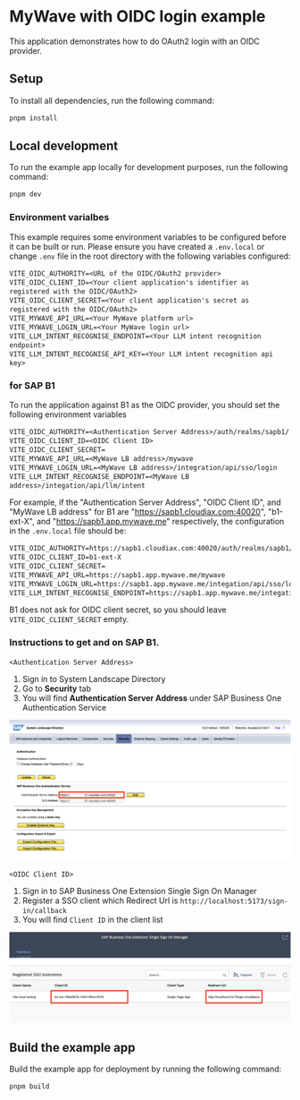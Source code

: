 # MyWave with OIDC login example

This application demonstrates how to do OAuth2 login with an OIDC provider.

## Setup

To install all dependencies, run the following command:

```bash
pnpm install
```

## Local development

To run the example app locally for development purposes, run the following command:

```bash
pnpm dev
```

### Environment varialbes

This example requires some environment variables to be configured before it can be built or run. Please ensure you have created a `.env.local` or change `.env` file in the root directory with the following variables configured:

```
VITE_OIDC_AUTHORITY=<URL of the OIDC/OAuth2 provider>
VITE_OIDC_CLIENT_ID=<Your client application's identifier as registered with the OIDC/OAuth2>
VITE_OIDC_CLIENT_SECRET=<Your client application's secret as registered with the OIDC/OAuth2>
VITE_MYWAVE_API_URL=<Your MyWave platform url>
VITE_MYWAVE_LOGIN_URL=<Your MyWave login url>
VITE_LLM_INTENT_RECOGNISE_ENDPOINT=<Your LLM intent recognition endpoint>
VITE_LLM_INTENT_RECOGNISE_API_KEY=<Your LLM intent recognition api key>
```

### for SAP B1

To run the application against B1 as the OIDC provider, you should set the following environment variables

```
VITE_OIDC_AUTHORITY=<Authentication Server Address>/auth/realms/sapb1/
VITE_OIDC_CLIENT_ID=<OIDC Client ID>
VITE_OIDC_CLIENT_SECRET=
VITE_MYWAVE_API_URL=<MyWave LB address>/mywave
VITE_MYWAVE_LOGIN_URL=<MyWave LB address>/integration/api/sso/login
VITE_LLM_INTENT_RECOGNISE_ENDPOINT=<MyWave LB address>/integation/api/llm/intent
```

For example, if the "Authentication Server Address", "OIDC Client ID", and "MyWave LB address" for B1 are "https://sapb1.cloudiax.com:40020", "b1-ext-X", and "https://sapb1.app.mywave.me" respectively, the configuration in the `.env.local` file should be:

```
VITE_OIDC_AUTHORITY=https://sapb1.cloudiax.com:40020/auth/realms/sapb1/
VITE_OIDC_CLIENT_ID=b1-ext-X
VITE_OIDC_CLIENT_SECRET=
VITE_MYWAVE_API_URL=https://sapb1.app.mywave.me/mywave
VITE_MYWAVE_LOGIN_URL=https://sapb1.app.mywave.me/integation/api/sso/login
VITE_LLM_INTENT_RECOGNISE_ENDPOINT=https://sapb1.app.mywave.me/integation/api/llm/intent
```

B1 does not ask for OIDC client secret, so you should leave `VITE_OIDC_CLIENT_SECRET` empty.

### Instructions to get <Authentication Server Address> and <Client ID> on SAP B1.

`<Authentication Server Address>`
  
1. Sign in to System Landscape Directory
2. Go to **Security** tab
3. You will find **Authentication Server Address** under SAP Business One Authentication Service

![screenshot](assets/SAPControlCenter.png)

`<OIDC Client ID>`

1. Sign in to SAP Business One Extension Single Sign On Manager
2. Register a SSO client which Redirect Url is `http://localhost:5173/sign-in/callback`
3. You will find `Client ID` in the client list

![screenshot](assets/SAPExtensionSSOManager.png)


## Build the example app

Build the example app for deployment by running the following command:

```bash
pnpm build
```
